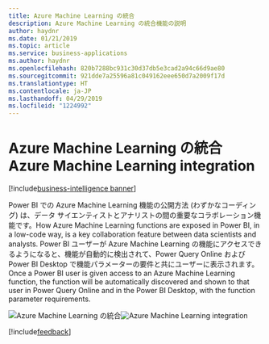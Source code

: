 ```yaml
---
title: Azure Machine Learning の統合
description: Azure Machine Learning の統合機能の説明
author: haydnr
ms.date: 01/21/2019
ms.topic: article
ms.service: business-applications
ms.author: haydnr
ms.openlocfilehash: 820b7288bc931c30d37db5e3cad2a94c66d9ae80
ms.sourcegitcommit: 921dde7a25596a81c049162eee650d7a2009f17d
ms.translationtype: HT
ms.contentlocale: ja-JP
ms.lasthandoff: 04/29/2019
ms.locfileid: "1224992"
---
```

# <a name="azure-machine-learning-integration"></a><span data-ttu-id="e5f2a-103">Azure Machine Learning の統合</span><span class="sxs-lookup"><span data-stu-id="e5f2a-103">Azure Machine Learning integration</span></span>

[!include[business-intelligence banner](../../../includes/business-intelligence.md)]

<span data-ttu-id="e5f2a-104">Power BI での Azure Machine Learning 機能の公開方法 (わずかなコーディング) は、データ サイエンティストとアナリストの間の重要なコラボレーション機能です。</span><span class="sxs-lookup"><span data-stu-id="e5f2a-104">How Azure Machine Learning functions are exposed in Power BI, in a low-code way, is a key collaboration feature between data scientists and analysts.</span></span> <span data-ttu-id="e5f2a-105">Power BI ユーザーが Azure Machine Learning の機能にアクセスできるようになると、機能が自動的に検出されて、Power Query Online および Power BI Desktop で機能パラメーターの要件と共にユーザーに表示されます。</span><span class="sxs-lookup"><span data-stu-id="e5f2a-105">Once a Power BI user is given access to an Azure Machine Learning function, the function will be automatically discovered and shown to that user in Power Query Online and in the Power BI Desktop, with the function parameter requirements.</span></span>

<span data-ttu-id="e5f2a-106">![Azure Machine Learning の統合](media/q-follow-up-questions-1.png "Azure Machine Learning の統合")</span><span class="sxs-lookup"><span data-stu-id="e5f2a-106">![Azure Machine Learning integration](media/q-follow-up-questions-1.png "Azure Machine Learning integration")</span></span>
<!-- picture -->

[!include[feedback](../../includes/service-feedback.md)]